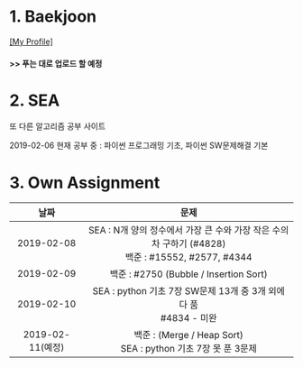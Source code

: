 # 1. Baekjoon 

[[My Profile]](https://www.acmicpc.net/user/riim715)

#### >> 푸는 대로 업로드 할 예정


# 2. SEA

또 다른 알고리즘 공부 사이트 

2019-02-06 현재 공부 중 : 파이썬 프로그래밍 기초, 파이썬 SW문제해결 기본



# 3. Own Assignment

날짜 | 문제
:---:|:---:
2019-02-08 | SEA : N개 양의 정수에서 가장 큰 수와 가장 작은 수의 차 구하기 (#4828) <br> 백준 : #15552, #2577, #4344
2019-02-09 | 백준 : #2750 (Bubble / Insertion Sort)
2019-02-10 | SEA : python 기초 7장 SW문제 13개 중 3개 외에 다 품 <br> #4834 - 미완
2019-02-11(예정) | 백준 : (Merge / Heap Sort) <br> SEA : python 기초 7장 못 푼 3문제
